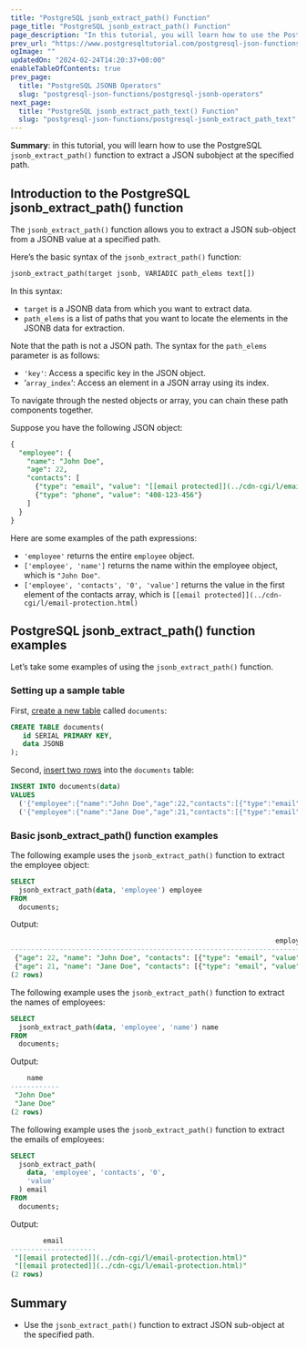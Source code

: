 ```yaml
---
title: "PostgreSQL jsonb_extract_path() Function"
page_title: "PostgreSQL jsonb_extract_path() Function"
page_description: "In this tutorial, you will learn how to use the PostgreSQL jsonb_extract_path() function to extract JSON sub-object at the specified path."
prev_url: "https://www.postgresqltutorial.com/postgresql-json-functions/postgresql-jsonb_extract_path/"
ogImage: ""
updatedOn: "2024-02-24T14:20:37+00:00"
enableTableOfContents: true
prev_page: 
  title: "PostgreSQL JSONB Operators"
  slug: "postgresql-json-functions/postgresql-jsonb-operators"
next_page: 
  title: "PostgreSQL jsonb_extract_path_text() Function"
  slug: "postgresql-json-functions/postgresql-jsonb_extract_path_text"
---
```





**Summary**: in this tutorial, you will learn how to use the PostgreSQL `jsonb_extract_path()` function to extract a JSON subobject at the specified path.


## Introduction to the PostgreSQL jsonb\_extract\_path() function

The `jsonb_extract_path()` function allows you to extract a JSON sub\-object from a JSONB value at a specified path.

Here’s the basic syntax of the `jsonb_extract_path()` function:


```sql
jsonb_extract_path(target jsonb, VARIADIC path_elems text[])
```
In this syntax:

* `target` is a JSONB data from which you want to extract data.
* `path_elems` is a list of paths that you want to locate the elements in the JSONB data for extraction.

Note that the path is not a JSON path. The syntax for the `path_elems` parameter is as follows:

* `'key'`: Access a specific key in the JSON object.
* ‘`array_index`‘: Access an element in a JSON array using its index.

To navigate through the nested objects or array, you can chain these path components together.

Suppose you have the following JSON object:


```sql
{
  "employee": {
    "name": "John Doe",
    "age": 22,
    "contacts": [
      {"type": "email", "value": "[[email protected]](../cdn-cgi/l/email-protection.html)"},
      {"type": "phone", "value": "408-123-456"}
    ]
  }
}
```
Here are some examples of the path expressions:

* `'employee'` returns the entire `employee` object.
* `['employee', 'name']` returns the name within the employee object, which is `"John Doe"`.
* `['employee', 'contacts', '0', 'value']` returns the value in the first element of the contacts array, which is `[[email protected]](../cdn-cgi/l/email-protection.html)`


## PostgreSQL jsonb\_extract\_path() function examples

Let’s take some examples of using the `jsonb_extract_path()` function.


### Setting up a sample table

First, [create a new table](../postgresql-tutorial/postgresql-create-table) called `documents`:


```sql
CREATE TABLE documents(
   id SERIAL PRIMARY KEY,
   data JSONB
);
```
Second, [insert two rows](../postgresql-tutorial/postgresql-insert) into the `documents` table:


```sql
INSERT INTO documents(data)
VALUES
  ('{"employee":{"name":"John Doe","age":22,"contacts":[{"type":"email","value":"[[email protected]](../cdn-cgi/l/email-protection.html)"},{"type":"phone","value":"408-123-456"}]}}'),
  ('{"employee":{"name":"Jane Doe","age":21,"contacts":[{"type":"email","value":"[[email protected]](../cdn-cgi/l/email-protection.html)"},{"type":"phone","value":"408-123-789"}]}}');
```

### Basic jsonb\_extract\_path() function examples

The following example uses the `jsonb_extract_path()` function to extract the employee object:


```sql
SELECT 
  jsonb_extract_path(data, 'employee') employee 
FROM 
  documents;
```
Output:


```sql
                                                                 employee
-------------------------------------------------------------------------------------------------------------------------------------------
 {"age": 22, "name": "John Doe", "contacts": [{"type": "email", "value": "[[email protected]](../cdn-cgi/l/email-protection.html)"}, {"type": "phone", "value": "408-123-456"}]}
 {"age": 21, "name": "Jane Doe", "contacts": [{"type": "email", "value": "[[email protected]](../cdn-cgi/l/email-protection.html)"}, {"type": "phone", "value": "408-123-789"}]}
(2 rows)
```
The following example uses the `jsonb_extract_path()` function to extract the names of employees:


```sql
SELECT 
  jsonb_extract_path(data, 'employee', 'name') name 
FROM 
  documents;
```
Output:


```sql
    name
------------
 "John Doe"
 "Jane Doe"
(2 rows)
```
The following example uses the `jsonb_extract_path()` function to extract the emails of employees:


```sql
SELECT 
  jsonb_extract_path(
    data, 'employee', 'contacts', '0', 
    'value'
  ) email 
FROM 
  documents;
```
Output:


```sql
        email
---------------------
 "[[email protected]](../cdn-cgi/l/email-protection.html)"
 "[[email protected]](../cdn-cgi/l/email-protection.html)"
(2 rows)
```

## Summary

* Use the `jsonb_extract_path()` function to extract JSON sub\-object at the specified path.

